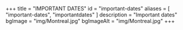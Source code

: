 +++
title = "IMPORTANT DATES"
id = "important-dates"
aliases = [
    "important-dates",
    "importantdates"
]
description = "Important dates"
bgImage = "img/Montreal.jpg"
bgImageAlt = "img/Montreal.jpg"
+++
